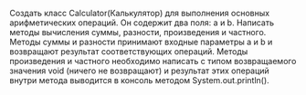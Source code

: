 Создать класс Calculator(Калькулятор) для выполнения основных арифметических операций. Он содержит два поля: a и b.
Написать методы вычисления суммы, разности, произведения и частного. Методы суммы и разности принимают входные параметры a и b и возвращают результат соответствующих операций. Методы произведения и частного необходимо написать с типом возвращаемого значения void (ничего не возвращают) и результат этих операций внутри метода выводится в консоль методом System.out.println().

